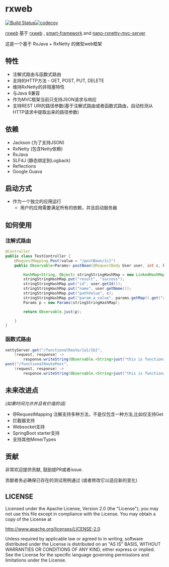 # rxweb

[![Build Status](https://travis-ci.org/zhangjessey/rxweb.svg?branch=master)](https://travis-ci.org/zhangjessey/rxweb)[![codecov](https://codecov.io/gh/zhangjessey/rxweb/branch/master/graph/badge.svg)](https://codecov.io/gh/zhangjessey/rxweb)

*[rxweb](https://github.com/zhangjessey/rxweb)* 基于 [rxweb](https://github.com/sdeleuze/rxweb) , [smart-framework](https://gitee.com/huangyong/smart-framework) and [nano-rxnetty-mvc-server](https://bitbucket.org/gt_tech/nano-rxnetty-mvc-server/)

这是一个基于 RxJava + RxNetty 的微型web框架


## 特性
* 注解式路由与函数式路由
* 支持的HTTP方法 - GET, POST, PUT, DELETE
* 维持RxNetty的非阻塞特性
* 与Java 8兼容
* 作为MVC框架当前只支持JSON请求与响应
* 支持REST URI的路径参数(基于注解式路由或者函数式路由，自动检测从HTTP请求中提取出来的路径参数)


## 依赖
* Jackson (为了支持JSON)
* RxNetty (包含Netty依赖)
* RxJava
* SLF4J (静态绑定到Logback)
* Reflections
* Google Guava

## 启动方式

* 作为一个独立的应用运行
    * 用户的应用需要满足所有的依赖，并且启动服务器

## 如何使用
### 注解式路由

```java
@Controller
public class TestController {
    @RequestMapping.Post(value = "/postBean/{c}")
    public Observable<Params> postBean(@RequestBody User user, int c, Params params) {

        HashMap<String, Object> stringStringHashMap = new LinkedHashMap<>(5);
        stringStringHashMap.put("result", "success");
        stringStringHashMap.put("id", user.getId());
        stringStringHashMap.put("name", user.getName());
        stringStringHashMap.put("pathValue", c);
        stringStringHashMap.put("param_a_value", params.getMap().get("a"));
        Params p = new Params(stringStringHashMap);

        return Observable.just(p);

    }
}
```

### 函数式路由

```java
nettyServer.get("/functionalRoute/{a}/{b}",
	(request, response) ->
		response.writeString(Observable.<String>just("this is functionalRoute".concat(request.getUrlParams().toString())))).
post("/functionalRoutePost",
	(request, response) ->
		response.writeString(Observable.<String>just("this is functionalRoutePost")));
```

## 未来改进点
*(如果时间允许并且有价值的话)*

* @RequestMapping 注解支持多种方法，不是仅包含一种方法,比如仅支持Get
* 拦截器支持
* Websocket支持
* SpringBoot starter支持
* 支持其他Mime/Types

## 贡献
非常欢迎提供贡献, 鼓励提PR或者issue.

贡献者务必确保已存在的测试用例通过 (或者修改它以适应新的变化)

## LICENSE
Licensed under the Apache License, Version 2.0 (the "License"); you may not use this file except in compliance with the License. You may obtain a copy of the License at

http://www.apache.org/licenses/LICENSE-2.0

Unless required by applicable law or agreed to in writing, software distributed under the License is distributed on an "AS IS" BASIS, WITHOUT WARRANTIES OR CONDITIONS OF ANY KIND, either express or implied. See the License for the specific language governing permissions and limitations under the License.
